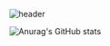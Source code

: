![header](https://capsule-render.vercel.app/api?type=waving&color=gradient&height=300&section=header&text=Welcome!&fontSize=70&fontAlignY=43&fontAlign=51)

![Anurag's GitHub stats](https://github-readme-stats.vercel.app/api?username=hun0613&show_icons=true&theme=radical)

<!--
**hun0613/hun0613** is a ✨ _special_ ✨ repository because its `README.md` (this file) appears on your GitHub profile.

Here are some ideas to get you started:

- 🔭 I’m currently working on ...
- 🌱 I’m currently learning ...
- 👯 I’m looking to collaborate on ...
- 🤔 I’m looking for help with ...
- 💬 Ask me about ...
- 📫 How to reach me: ...
- 😄 Pronouns: ...
- ⚡ Fun fact: ...
-->
